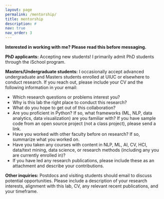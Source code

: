 ```yaml
---
layout: page
permalink: /mentorship/
title: mentorship
description: #
nav: true
nav_order: 3
---
```


**Interested in working with me? Please read this before messaging.**

<!-- _I receive many email requests and cannot respond to them all. To increase your chances of receiving a response, please be as specific in your message and request as possible._

## Join our group -->

**PhD applicants:** Accepting new students! I primarily admit PhD students through the iSchool program. 
<!-- though also have the ability to recruit through the CSE program. -->

**Masters/Undergraduate students:** I occasionally accept advanced undergraduate and Masters students enrolled at UIUC or elsewhere to conduct research. If you reach out, please include your CV and the following information in your email:

* Which research questions or problems interest you?
* Why is this lab the right place to conduct this research?
* What do you hope to get out of this collaboration?
* Are you proficient in Python? If so, what frameworks (ML, NLP, data analytics, data visualization) are you familiar with? If you have sample code from an open source project (not a class project), please send a link.
* Have you worked with other faculty before on research? If so, summarize what you worked on.
* Have you taken any courses with content in NLP, ML, AI, CV, HCI, data/text mining, data science, or research methods (including any you are currently enrolled in)?
* If you have led any research publications, please include these as an attachment and describe your contributions.

**Other inquiries:** Postdocs and visiting students should email to discuss potential opportunities. Please include a description of your research interests, alignment with this lab, CV, any relevant recent publications, and your timeframe. 